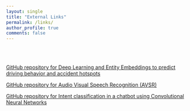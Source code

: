 ```yaml
---
layout: single
title: "External Links"
permalink: /links/
author_profile: true
comments: false
---
```


<br><br>

[GitHub repository for Deep Learning and Entity Embeddings to predict driving behavior and accident hotspots](https://github.com/ajinkyaT/Deep_learning_Entity_Embeddings)

[GitHub repository for Audio Visual Speech Recognition (AVSR)](https://github.com/ajinkyaT/Lip_Reading_in_the_Wild_AVSR)

[GitHub repository for Intent classification in a chatbot using Convolutional Neural Networks](https://github.com/ajinkyaT/CNN_Intent_Classification)


